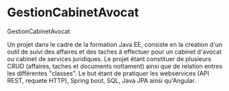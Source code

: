 # GestionCabinetAvocat
GestionCabinetAvocat

Un projet dans le cadre de la formation Java EE, consiste en la creation d'un outil de suivi des affaires et des taches à effectuer pour un cabinet d'avocat ou cabinet de services juridiques. Le projet étant constituer de plusieurs CRUD (affaires, taches et documents nottament) ainsi que de relation entres les différentes "classes". Le but étant de pratiquer les webservices (API REST, requete HTTP), Spring boot, SQL, Java JPA ainsi qu'Angular.
